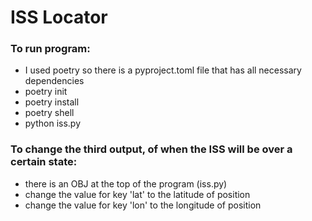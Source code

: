 # ISS Locator

### To run program:
- I used poetry so there is a pyproject.toml file that has all necessary dependencies
- poetry init
- poetry install
- poetry shell
- python iss.py

### To change the third output, of when the ISS will be over a certain state:
- there is an OBJ at the top of the program (iss.py)
- change the value for key 'lat' to the latitude of position
- change the value for key 'lon' to the longitude of position
